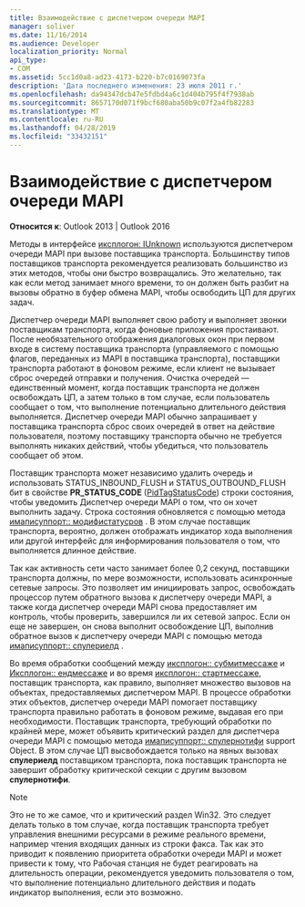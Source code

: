 ```yaml
---
title: Взаимодействие с диспетчером очереди MAPI
manager: soliver
ms.date: 11/16/2014
ms.audience: Developer
localization_priority: Normal
api_type:
- COM
ms.assetid: 5cc1d0a8-ad23-4173-b220-b7c0169073fa
description: 'Дата последнего изменения: 23 июля 2011 г.'
ms.openlocfilehash: da94347dcb47e5fdbd4a6c1d404b795f4f7938ab
ms.sourcegitcommit: 8657170d071f9bcf680aba50b9c07f2a4fb82283
ms.translationtype: MT
ms.contentlocale: ru-RU
ms.lasthandoff: 04/28/2019
ms.locfileid: "33432151"
---
```

# <a name="interacting-with-the-mapi-spooler"></a>Взаимодействие с диспетчером очереди MAPI

  
  
**Относится к**: Outlook 2013 | Outlook 2016 
  
Методы в интерфейсе [иксплогон: IUnknown](ixplogoniunknown.md) используются диспетчером очереди MAPI при вызове поставщика транспорта. Большинству типов поставщиков транспорта рекомендуется реализовать большинство из этих методов, чтобы они быстро возвращались. Это желательно, так как если метод занимает много времени, то он должен быть разбит на вызовы обратно в буфер обмена MAPI, чтобы освободить ЦП для других задач. 
  
Диспетчер очереди MAPI выполняет свою работу и выполняет звонки поставщикам транспорта, когда фоновые приложения простаивают. После необязательного отображения диалоговых окон при первом входе в систему поставщика транспорта (управляемого с помощью флагов, переданных из MAPI в поставщика транспорта), поставщики транспорта работают в фоновом режиме, если клиент не вызывает сброс очередей отправки и получения. Очистка очередей — единственный момент, когда поставщик транспорта не должен освобождать ЦП, а затем только в том случае, если пользователь сообщает о том, что выполнение потенциально длительного действия выполняется. Диспетчер очереди MAPI обычно запрашивает у поставщика транспорта сброс своих очередей в ответ на действие пользователя, поэтому поставщику транспорта обычно не требуется выполнять никаких действий, чтобы убедиться, что пользователь сообщает об этом.
  
Поставщик транспорта может независимо удалить очередь и использовать STATUS_INBOUND_FLUSH и STATUS_OUTBOUND_FLUSH бит в свойстве **PR_STATUS_CODE** ([PidTagStatusCode](pidtagstatuscode-canonical-property.md)) строки состояния, чтобы уведомить Диспетчер очереди MAPI о том, что он хочет выполнить задачу. Строка состояния обновляется с помощью метода [имаписуппорт:: модифистатусров](imapisupport-modifystatusrow.md) . В этом случае поставщик транспорта, вероятно, должен отображать индикатор хода выполнения или другой интерфейс для информирования пользователя о том, что выполняется длинное действие. 
  
Так как активность сети часто занимает более 0,2 секунд, поставщики транспорта должны, по мере возможности, использовать асинхронные сетевые запросы. Это позволяет им инициировать запрос, освобождать процессор путем обратного вызова к диспетчеру очереди MAPI, а также когда диспетчер очереди MAPI снова предоставляет им контроль, чтобы проверить, завершился ли их сетевой запрос. Если он еще не завершен, он снова выполнит освобождение ЦП, выполнив обратное вызов к диспетчеру очереди MAPI с помощью метода [имаписуппорт:: спулериелд](imapisupport-spooleryield.md) . 
  
Во время обработки сообщений между [иксплогон:: субмитмессаже](ixplogon-submitmessage.md) и [Иксплогон:: ендмессаже](ixplogon-endmessage.md) и во время [иксплогон:: стартмессаже](ixplogon-startmessage.md), поставщик транспорта, как правило, выполняет множество вызовов на объектах, предоставляемых диспетчером MAPI. В процессе обработки этих объектов, диспетчер очереди MAPI помогает поставщику транспорта правильно работать в фоновом режиме, выдавая его при необходимости. Поставщик транспорта, требующий обработки по крайней мере, может объявить критический раздел для диспетчера очереди MAPI с помощью метода [имаписуппорт:: спулернотифи](imapisupport-spoolernotify.md) support Object. В этом случае ЦП высвобождается только на явных вызовах **спулериелд** поставщиком транспорта, пока поставщик транспорта не завершит обработку критической секции с другим вызовом **спулернотифи**.
  
> [!NOTE]
> Это не то же самое, что и критический раздел Win32. Это следует делать только в том случае, когда поставщик транспорта требует управления внешними ресурсами в режиме реального времени, например чтения входящих данных из строки факса. Так как это приводит к появлению приоритета обработки очереди MAPI и может привести к тому, что Рабочая станция не будет реагировать на длительность операции, рекомендуется уведомить пользователя о том, что выполнение потенциально длительного действия и подать индикатор выполнения, если это возможно. 
  

